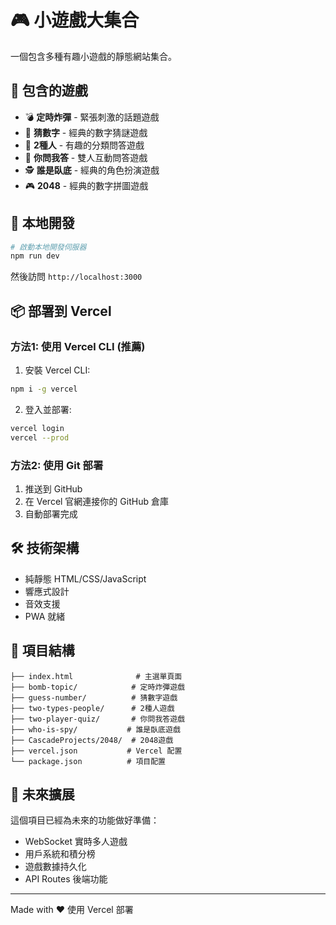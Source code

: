 # 🎮 小遊戲大集合

一個包含多種有趣小遊戲的靜態網站集合。

## 🎯 包含的遊戲

- 💣 **定時炸彈** - 緊張刺激的話題遊戲
- 🔢 **猜數字** - 經典的數字猜謎遊戲  
- 🔄 **2種人** - 有趣的分類問答遊戲
- 🎯 **你問我答** - 雙人互動問答遊戲
- 🕵️ **誰是臥底** - 經典的角色扮演遊戲
- 🎮 **2048** - 經典的數字拼圖遊戲

## 🚀 本地開發

```bash
# 啟動本地開發伺服器
npm run dev
```

然後訪問 `http://localhost:3000`

## 📦 部署到 Vercel

### 方法1: 使用 Vercel CLI (推薦)

1. 安裝 Vercel CLI:
```bash
npm i -g vercel
```

2. 登入並部署:
```bash
vercel login
vercel --prod
```

### 方法2: 使用 Git 部署

1. 推送到 GitHub
2. 在 Vercel 官網連接你的 GitHub 倉庫
3. 自動部署完成

## 🛠️ 技術架構

- 純靜態 HTML/CSS/JavaScript
- 響應式設計
- 音效支援
- PWA 就緒

## 📁 項目結構

```
├── index.html              # 主選單頁面
├── bomb-topic/            # 定時炸彈遊戲
├── guess-number/          # 猜數字遊戲
├── two-types-people/      # 2種人遊戲
├── two-player-quiz/       # 你問我答遊戲
├── who-is-spy/           # 誰是臥底遊戲
├── CascadeProjects/2048/  # 2048遊戲
├── vercel.json           # Vercel 配置
└── package.json          # 項目配置
```

## 🔮 未來擴展

這個項目已經為未來的功能做好準備：

- WebSocket 實時多人遊戲
- 用戶系統和積分榜
- 遊戲數據持久化
- API Routes 後端功能

---

Made with ❤️ 使用 Vercel 部署